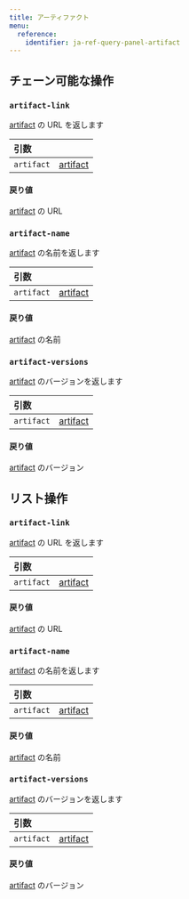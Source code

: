 ```yaml
---
title: アーティファクト
menu:
  reference:
    identifier: ja-ref-query-panel-artifact
---
```


## チェーン可能な操作
<h3 id="artifact-link"><code>artifact-link</code></h3>

[artifact](artifact.md) の URL を返します

| 引数 |  |
| :--- | :--- |
| `artifact` | [artifact](artifact.md) |

#### 戻り値
[artifact](artifact.md) の URL

<h3 id="artifact-name"><code>artifact-name</code></h3>

[artifact](artifact.md) の名前を返します

| 引数 |  |
| :--- | :--- |
| `artifact` | [artifact](artifact.md) |

#### 戻り値
[artifact](artifact.md) の名前

<h3 id="artifact-versions"><code>artifact-versions</code></h3>

[artifact](artifact.md) のバージョンを返します

| 引数 |  |
| :--- | :--- |
| `artifact` | [artifact](artifact.md) |

#### 戻り値
[artifact](artifact.md) のバージョン


## リスト操作
<h3 id="artifact-link"><code>artifact-link</code></h3>

[artifact](artifact.md) の URL を返します

| 引数 |  |
| :--- | :--- |
| `artifact` | [artifact](artifact.md) |

#### 戻り値
[artifact](artifact.md) の URL

<h3 id="artifact-name"><code>artifact-name</code></h3>

[artifact](artifact.md) の名前を返します

| 引数 |  |
| :--- | :--- |
| `artifact` | [artifact](artifact.md) |

#### 戻り値
[artifact](artifact.md) の名前

<h3 id="artifact-versions"><code>artifact-versions</code></h3>

[artifact](artifact.md) のバージョンを返します

| 引数 |  |
| :--- | :--- |
| `artifact` | [artifact](artifact.md) |

#### 戻り値
[artifact](artifact.md) のバージョン